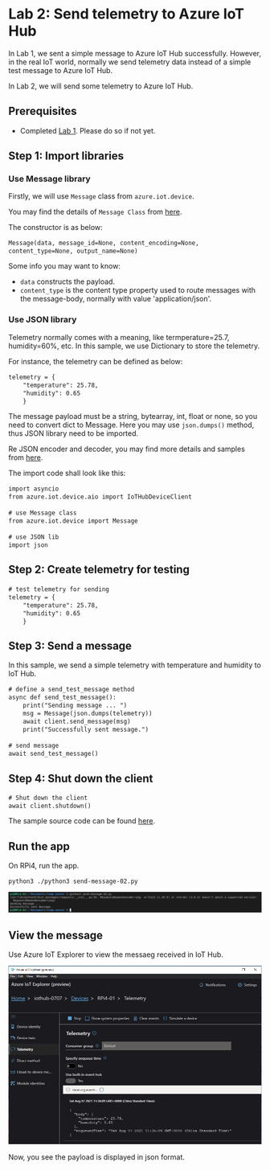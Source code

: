 # Lab 2: Send telemetry to Azure IoT Hub

In Lab 1, we sent a simple message to Azure IoT Hub successfully. However, in the real IoT world, normally we send telemetry data instead of a simple test message to Azure IoT Hub.

In Lab 2, we will send some telemetry to Azure IoT Hub.

## Prerequisites
- Completed [Lab 1](Lab1-Send_message.md). Please do so if not yet.

## Step 1: Import libraries

### Use Message library

Firstly, we will use `Message` class from `azure.iot.device`.

You may find the details of `Message Class` from [here](https://docs.microsoft.com/en-us/python/api/azure-iot-device/azure.iot.device.message?view=azure-python).

The constructor is as below:

```
Message(data, message_id=None, content_encoding=None, content_type=None, output_name=None)
```

Some info you may want to know:
- `data` constructs the payload.
- `content_type` is the content type property used to route messages with the message-body, normally with value 'application/json'.

### Use JSON library

Telemetry normally comes with a meaning, like termperature=25.7, humidity=60%, etc. In this sample, we use Dictionary to store the telemetry. 

For instance, the telemetry can be defined as below:

```
telemetry = {
    "temperature": 25.78,
    "humidity": 0.65
    }
```

The message payload must be a string, bytearray, int, float or none, so you need to convert dict to Message. Here you may use `json.dumps()` method, thus JSON library need to be imported. 

Re JSON encoder and decoder, you may find more details and samples from [here](https://docs.python.org/3/library/json.html).


The import code shall look like this:

```
import asyncio
from azure.iot.device.aio import IoTHubDeviceClient

# use Message class
from azure.iot.device import Message

# use JSON lib
import json
```


## Step 2: Create telemetry for testing

```
# test telemetry for sending
telemetry = {
    "temperature": 25.78,
    "humidity": 0.65
    }
```

## Step 3: Send a message

In this sample, we send a simple telemetry with temperature and humidity to IoT Hub.
```
# define a send_test_message method
async def send_test_message():
    print("Sending message ... ")
    msg = Message(json.dumps(telemetry))
    await client.send_message(msg)
    print("Successfully sent message.")

# send message
await send_test_message()
```

## Step 4: Shut down the client

```
# Shut down the client
await client.shutdown()
```

The sample source code can be found [here](sources/send-message-02.py).

## Run the app

On RPi4, run the app.

```
python3 ./python3 send-message-02.py
```

![](images/send-msg-02.png)

## View the message 

Use Azure IoT Explorer to view the messaeg received in IoT Hub.

![](images/view-msg-02.png)

Now, you see the payload is displayed in json format.

<END>






